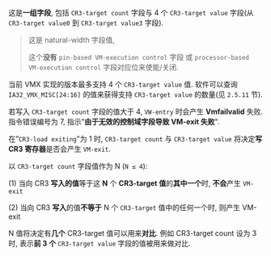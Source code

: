 
这是**一组字段**, 包括 `CR3-target count` 字段与 4 个 `CR3-target value` 字段(从 `CR3-target value0` 到 `CR3-target value3` 字段). 

> 这是 natural-width 字段值, 
>
> 这个**没有** `pin-based VM-execution control` 字段 或 `processor-based VM-execution control` 字段对应位来使能/关闭. 

当前 VMX 实现的版本最多支持 4 个 `CR3-target value` 值. 软件可以查询 `IA32_VMX_MISC[24:16]` 的值来获得支持 `CR3-target value` 的数量(见 `2.5.11` 节). 

若写入 `CR3-target count` 字段的值大于 4, `VW-entry` 时会产生 **Vmfailvalid** 失败. 指令错误编号为 7, 指示”**由于无效的控制域字段导致 VM-exit 失败**".

在”`CR3-load exiting`"为 1 时, `CR3-target count` 与 `CR3-target value` 将决定**写 CR3 寄存器**是否会产生 `VM-exit`. 

以 `CR3-target count` 字段值作为 N (`N ≤ 4`):

(1) 当向 CR3 **写入的值**等于这 **N** 个 **CR3-target 值**的**其中一个**时, **不会**产生 `VM-exit`

(2) 当向 CR3 **写入**的值**不等于** N 个 `CR3-target` 值中的任何一个时, 则产生 VM-exit

N 值将决定有**几个** CR3-target 值可以用来**对比**. 例如 CR3-target count 设为 3 时, 表示**前 3 个** `CR3-target value` 字段的值被用来做对比. 

